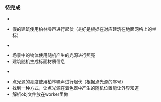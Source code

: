 ### 待完成
- ~~~假的建筑模型修改中心到底面上~~~
- 假的建筑使用柏林噪声进行起伏（最好是根据在对应建筑在地面网格上的坐标）
- ~~~场景中加入随机点光源~~~
- 场景中的物体使用随机产生的光源进行照亮
- 建筑随机生成标面材质信息
- ~~~随机点光源位置通过正弦方式进行随机~~~
- 点光源的亮度使用柏林噪声进行起伏（根据点光源的序号）
- 找到一种方式，让点光源在着色器中产生的随机位置能让外界知道
- 解析obj文件放在worker里做